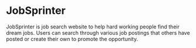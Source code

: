 # JobSprinter
JobSprinter is job search website to help hard working people find their dream jobs. Users can search through various job postings that others have posted or create their own to promote the opportunity.
